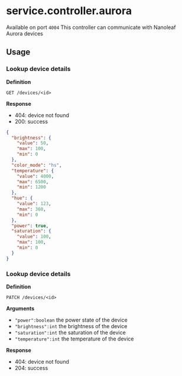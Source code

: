 # service.controller.aurora

Available on port `4004`
This controller can communicate with Nanoleaf Aurora devices

## Usage

### Lookup device details

**Definition**

`GET /devices/<id>`

**Response**

- 404: device not found
- 200: success

```json
{
  "brightness": {
    "value": 50,
    "max": 100,
    "min": 0
  },
  "color_mode": "hs",
  "temperature": {
    "value": 4000,
    "max": 6500,
    "min": 1200
  },
  "hue": {
    "value": 123,
    "max": 360,
    "min": 0
  },
  "power": true,
  "saturation": {
    "value": 100,
    "max": 100,
    "min": 0
  }
}
```

### Lookup device details

**Definition**

`PATCH /devices/<id>`

**Arguments**

- `"power":boolean` the power state of the device
- `"brightness":int` the brightness of the device
- `"saturation":int` the saturation of the device
- `"temperature":int` the temperature of the device

**Response**

- 404: device not found
- 204: success
